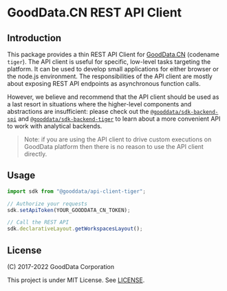 # GoodData.CN REST API Client

## Introduction

This package provides a thin REST API Client for [GoodData.CN](https://sdk.gooddata.com/gooddata-ui/docs/cloudnative_introduction.html) (codename `tiger`). The API client is useful for specific,
low-level tasks targeting the platform. It can be used to develop small applications for either browser or the node.js
environment. The responsibilities of the API client are mostly about exposing REST API endpoints as asynchronous function calls.

However, we believe and recommend that the API client should be used as a last resort in situations where the higher-level
components and abstractions are insufficient: please check out the [`@gooddata/sdk-backend-spi`](https://www.npmjs.com/package/@gooddata/sdk-backend-spi) and
[`@gooddata/sdk-backend-tiger`](https://www.npmjs.com/package/@gooddata/sdk-backend-tiger) to learn about a more convenient API to work with analytical backends.

> Note: if you are using the API client to drive custom executions on GoodData platform then there is no reason to
> use the API client directly.

## Usage

```js
import sdk from "@gooddata/api-client-tiger";

// Authorize your requests
sdk.setApiToken(YOUR_GOODDATA_CN_TOKEN);

// Call the REST API
sdk.declarativeLayout.getWorkspacesLayout();
```

## License

(C) 2017-2022 GoodData Corporation

This project is under MIT License. See [LICENSE](https://github.com/gooddata/gooddata-ui-sdk/blob/master/libs/api-client-tiger/LICENSE).
